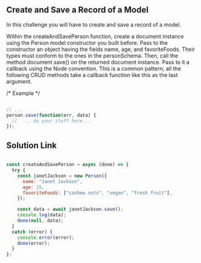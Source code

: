 ## Create and Save a Record of a Model

In this challenge you will have to create and save a record of a model.

Within the createAndSavePerson function, create a document instance using the Person model constructor you built before. Pass to the constructor an object having the fields name, age, and favoriteFoods. Their types must conform to the ones in the personSchema. Then, call the method document.save() on the returned document instance. Pass to it a callback using the Node convention. This is a common pattern; all the following CRUD methods take a callback function like this as the last argument.

/* Example */

```javaScript

// ...
person.save(function(err, data) {
  //   ...do your stuff here...
});

```

## Solution Link

```javaScript

const createAndSavePerson = async (done) => {
  try {
    const janetJackson = new Person({
      name: "Janet Jackson",
      age: 25,
      favoriteFoods: ["cashew nuts", "vegan", "fresh fruit"],
    });

    const data = await janetJackson.save();
    console.log(data);
    done(null, data);
  } 
  catch (error) {
    console.error(error);
    done(error);
  }
};

```
